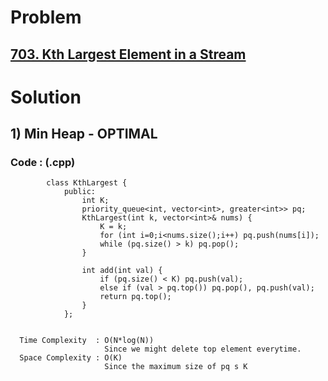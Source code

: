# Problem

## [703. Kth Largest Element in a Stream](https://leetcode.com/problems/kth-largest-element-in-a-stream/)


# Solution 

## 1) Min Heap - OPTIMAL

     
      
      
   ### Code : (.cpp)
    
            class KthLargest {
                public:
                    int K;
                    priority_queue<int, vector<int>, greater<int>> pq;
                    KthLargest(int k, vector<int>& nums) {
                        K = k;
                        for (int i=0;i<nums.size();i++) pq.push(nums[i]);
                        while (pq.size() > k) pq.pop();
                    }

                    int add(int val) {
                        if (pq.size() < K) pq.push(val);
                        else if (val > pq.top()) pq.pop(), pq.push(val);
                        return pq.top();
                    }
                };
            
 
      Time Complexity  : O(N*log(N)) 
                         Since we might delete top element everytime.
      Space Complexity : O(K)
                         Since the maximum size of pq s K
